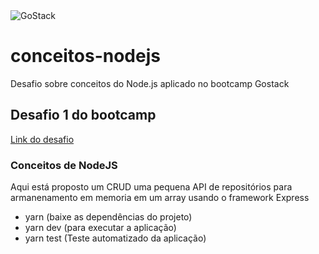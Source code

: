 <img alt="GoStack" src="https://storage.googleapis.com/golden-wind/bootcamp-gostack/header-desafios.png" />

# conceitos-nodejs
Desafio sobre conceitos do Node.js aplicado no bootcamp Gostack

## Desafio 1 do bootcamp

<a href="https://github.com/Rocketseat/bootcamp-gostack-desafios/tree/master/desafio-conceitos-nodejs">Link do desafio</a>

### Conceitos de NodeJS

<p>Aqui está proposto um CRUD uma pequena API de repositórios para armanenamento em memoria em um array usando o framework Express</p>
<ul> 
  <li>yarn (baixe as dependências do projeto)</li>
  <li>yarn dev (para executar a aplicação)</li>
  <li> yarn test (Teste automatizado da aplicação)</li>
</ul>
